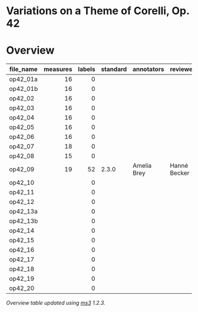 # Variations on a Theme of Corelli, Op. 42

# Overview
|file_name|measures|labels|standard|annotators | reviewers  |
|---------|-------:|-----:|--------|-----------|------------|
|op42_01a |      16|     0|        |           |            |
|op42_01b |      16|     0|        |           |            |
|op42_02  |      16|     0|        |           |            |
|op42_03  |      16|     0|        |           |            |
|op42_04  |      16|     0|        |           |            |
|op42_05  |      16|     0|        |           |            |
|op42_06  |      16|     0|        |           |            |
|op42_07  |      18|     0|        |           |            |
|op42_08  |      15|     0|        |           |            |
|op42_09  |      19|    52|2.3.0   |Amelia Brey|Hanné Becker|
|op42_10  |        |     0|        |           |            |
|op42_11  |        |     0|        |           |            |
|op42_12  |        |     0|        |           |            |
|op42_13a |        |     0|        |           |            |
|op42_13b |        |     0|        |           |            |
|op42_14  |        |     0|        |           |            |
|op42_15  |        |     0|        |           |            |
|op42_16  |        |     0|        |           |            |
|op42_17  |        |     0|        |           |            |
|op42_18  |        |     0|        |           |            |
|op42_19  |        |     0|        |           |            |
|op42_20  |        |     0|        |           |            |


*Overview table updated using [ms3](https://johentsch.github.io/ms3/) 1.2.3.*
